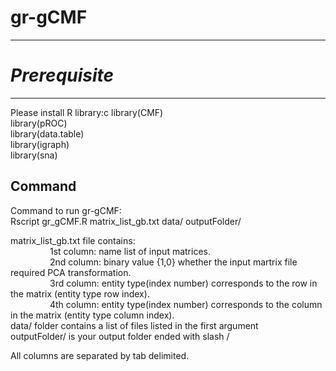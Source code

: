 # gr-gCMF

-----------
# *Prerequisite*
-------------------------------
Please install R library:c
library(CMF)<br/>
library(pROC)<br/>
library(data.table)<br/>
library(igraph)<br/>
library(sna)<br/>

Command
--------------------------------
Command to run gr-gCMF:<br/>
Rscript gr_gCMF.R matrix_list_gb.txt data/ outputFolder/<br/>

matrix_list_gb.txt file contains:<br/>
&nbsp;&nbsp;&nbsp;&nbsp;&nbsp;&nbsp;&nbsp;&nbsp;&nbsp;&nbsp;&nbsp;&nbsp;&nbsp;&nbsp;&nbsp;&nbsp;1st column: name list of input matrices.<br/>
&nbsp;&nbsp;&nbsp;&nbsp;&nbsp;&nbsp;&nbsp;&nbsp;&nbsp;&nbsp;&nbsp;&nbsp;&nbsp;&nbsp;&nbsp;&nbsp;2nd column: binary value {1,0} whether the input martrix file required PCA transformation.<br/>
&nbsp;&nbsp;&nbsp;&nbsp;&nbsp;&nbsp;&nbsp;&nbsp;&nbsp;&nbsp;&nbsp;&nbsp;&nbsp;&nbsp;&nbsp;&nbsp;3rd column: entity type(index number) corresponds to the row in the matrix (entity type row index).<br/>
&nbsp;&nbsp;&nbsp;&nbsp;&nbsp;&nbsp;&nbsp;&nbsp;&nbsp;&nbsp;&nbsp;&nbsp;&nbsp;&nbsp;&nbsp;&nbsp;4th column: entity type(index number) corresponds to the column in the matrix (entity type column index).<br/>
data/ folder contains a list of files listed in the first argument<br/>
outputFolder/ is your output folder ended with slash / <br/>

All columns are separated by tab delimited.<br/>
